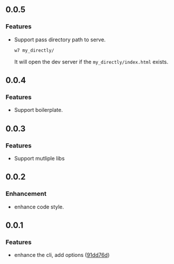 ## 0.0.5

### Features

- Support pass directory path to serve.

  ```bash
  w7 my_directly/
  ```
  
  It will open the dev server if the `my_directly/index.html` exists.

## 0.0.4

### Features

- Support boilerplate.

## 0.0.3

### Features

- Support mutliple libs

## 0.0.2

### Enhancement 

- enhance code style.

## 0.0.1

### Features

* enhance the cli, add options ([91dd76d](https://github.com/ULIVZ/dev-server/commit/91dd76d))



